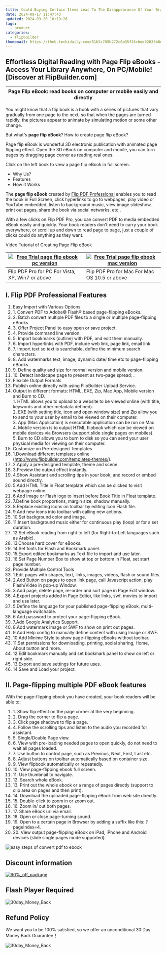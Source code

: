 ```yaml
---
title: Could Buying Certain Items Lead To The Disappearance Of Your Brand Name? Exploring Possibilities With FlipBuilder.com
date: 2024-09-17 11:47:43
updated: 2024-09-20 10:19:26
tags:
  - product
categories:
  - flipbuilder
thumbnail: https://thmb.techidaily.com/51b5c705b272c6a35f26cbee92033b8d25124b814164fccb1a1f598c30e520f7.jpg
---
```


## Effortless Digital Reading with Page Flip eBooks - Access Your Library Anywhere, On PC/Mobile![Discover at FlipBuilder.com]

| Page Flip eBook: read books on computer or mobile easily and directly |
| --------------------------------------------------------------------- |

  
You might know that a flip book is a book with a series of pictures that vary gradually from one page to the next, so that when the pages are turned rapidly, the pictures appear to animate by simulating motion or some other change. 

But what's **page flip eBook**? How to create page flip eBook?

Page flip eBook is wonderful 3D electronic publication with animated page flipping effect. Open the 3D eBook on computer and mobile, you can turn pages by dragging page corner as reading real ones.

Click on the left book to view a page flip eBook in full screen. 

* Why Us?
* Features
* How it Works

The **page flip eBook** created by [Flip PDF Professional](https://tools.techidaily.com/flipbuilder/products/) enables you to read the book in Full Screen, click hyperlinks to go to webpages, play video or YouTube embedded, listen to background music, view image slideshow, print out pages, share the book via social networks, etc..

With a few clicks on Flip PDF Pro, you can convert PDF to media embedded eBook easily and quickly. Your book readers don't need to carry your book everywhere, or scroll up and down to read page to page, just a couple of clicks could do anything as they want. 

Video Tutorial of Creating Page Flip eBook 

| [![Free Trial page flip ebook pc version](https://www.flipbuilder.com/page-flip-ebook/../images/pro_download2.png)](https://download.flipbuilder.com/index.php?platform=win&product=pro) | [![Free Trial page flip ebook mac version](https://www.flipbuilder.com/page-flip-ebook/../images/pro_download2.png)](https://download.flipbuilder.com/index.php?platform=mac&product=pro) |
| ---------------------------------------------------------------------------------------------------------------------------------------------------------------------------------------- | ----------------------------------------------------------------------------------------------------------------------------------------------------------------------------------------- |
| Flip PDF Pro for PC For Vista, XP, Win7 or above                                                                                                                                         | Flip PDF Pro for Mac For Mac OS 10.5 or above                                                                                                                                             |

## I. Flip PDF Professional Features

1. Easy Import with Various Options
2. 1\. Convert PDF to Adobe© Flash® based page-flipping eBooks.
3. 2\. Batch convert multiple PDF files to a single or multiple page-flipping eBooks.
4. 3\. Offer Project Panel to easy open or save project.
5. 4\. Provide command line version.
6. 5\. Import bookmarks (outline) with PDF, and edit them manually.
7. 6\. Import hyperlinks with PDF, include web link, page link, email link.
8. 7\. Import text so text is searchable, define the minimum search characters.
9. 8\. Add watermarks text, image, dynamic date/ time etc to page-flipping eBooks.
10. 9\. Define quality and size for normal version and mobile version.
11. 10\. Detect landscape page to present as two-page spread; .
1. Flexible Output Formats
2. Publish online directly with using FlipBuilder Upload Service.
3. Output in different formats: HTML, EXE, Zip, Mac App, Mobile version and Burn to CD.  
1\. HTML allows you to upload to a website to be viewed online (with title, keywords and other metadata defined).  
2\. EXE (with setting title, icon and open window size) and Zip allow you to send to your user by email to be viewed on their computer.  
3\. App (Mac Application) is executable application can be run on Mac.  
4\. Mobile version is to output HTML flipbook which can be viewed on mobile devices via Browsers (support slide single pages on mobiles).  
5\. Burn to CD allows you to burn to disk so you can send your user physical media for viewing on their computer.
1. Customize on Pre-designed Templates
2. 1.Download different templates online (http://www.flipbuilder.com/templates-themes/).
3. 2.Apply a pre-designed template, theme and scene.
4. 3.Preview the output effect instantly.
5. 4.Show Assistant and scrolling tips in your book, and record or embed sound directly.
6. 5.Add HTML Title in Float template which can be clicked to visit webpage online.
7. 6.Add Image or Flash logo to insert before Book Title in Float template.
8. 7.Define book proportions, margin size, shadow manually.
9. 8.Replace existing icons on toolbar by editing Icon Flash file.
10. 9.Add new icons into toolbar with calling new actions.
11. 10.Set background color and image.
12. 11.Insert background music either for continuous play (loop) or for a set duration.
13. 12.Set eBook reading from right to left (for Right-to-Left languages such as Arabic).
14. 13.Choose hard cover for eBooks.
15. 14.Set fonts for Flash and Bookmark panel.
16. 15.Export edited bookmarks as Text file to import and use later.
17. 16.Set Page Number Box to show at top or bottom in Float, set start page number.
1. Provide Multiple Control Tools
2. 1.Edit pages with shapes, text, links, images, videos, flash or sound files.
3. 2.Add Button on pages to open link page, call Javascript action, play Flash/Video in pop-up Window.
4. 3.Add page, delete page, re-order and sort page in Page Edit window.
5. 4.Export projects added in Page Editor, like links, swf, movies to import and use later.
6. 5.Define the language for your published page-flipping eBook, multi-language switchable.
7. 6.Add password to protect your page-flipping eBook.
8. 7.Add Google Analytics Support.
9. 8.Add watermark image or SWF to show on print out pages.
10. 9.Add Help config to manually define content with using Image or SWF.
11. 10.Add Minime Style to show page-flipping eBooks without toolbar.
12. 11.Set permissions for downloading, printing, social sharing, Home, About button and more.
13. 12.Edit bookmark manually and set bookmark panel to show on left or right side.
14. 13.Export and save settings for future uses.
15. 14.Save and Load your project.

## II. Page-flipping multiple PDF eBook features

With the page-flipping ebook you have created, your book readers will be able to:

1. 1\. Show flip effect on the page corner at the very beginning.
2. 2\. Drag the corner to flip a page.
3. 3\. Click page shadows to flip a page.
4. 4\. Follow the scrolling tips and listen to the audio you recorded for assistant.
5. 5\. Single/Double Page view.
6. 6\. View with pre-loading needed pages to open quickly, do not need to wait all pages loaded.
7. 7\. Use button to control page, such as Previous, Next, First, Last etc.
8. 8\. Adjust buttons on toolbar automatically based on container size.
9. 9\. View flipbook automatically or repeatedly.
10. 10\. View page-flipping ebook full screen.
11. 11\. Use thumbnail to navigate.
12. 12\. Search whole eBook.
13. 13\. Print out the whole ebook or a range of pages directly (support to clip area on pages and then print).
14. 14\. Download the uploaded page-flipping eBook from web site directly.
15. 15\. Double-click to zoom in or zoom out.
16. 16\. Zoom in/ out both pages.
17. 17\. Share eBook url via email.
18. 18\. Open or close page-turning sound.
19. 19\. Open to a certain page in Browser by adding a suffix like this: ?pageIndex=4.
20. 20\. View output page-flipping eBook on iPad, iPhone and Android devices (slide single pages mode supported).

![easy steps of convert pdf to ebook](https://www.flipbuilder.com/page-flip-ebook/images/steps_for_convert_pdf_to_digital_magazine.jpg)

## Discount information

[![60%_off_package](https://www.flipbuilder.com/page-flip-ebook/../images/cuoxiao2.jpg)](https://order.shareit.com/cart/add?vendorid=200280251&PRODUCT[300949035]=1) 

## Flash Player Required

![30day_Money_Back](https://www.flipbuilder.com/page-flip-ebook/../images/b123.jpg)

## Refund Policy

We want you to be 100% satisfied, so we offer an unconditional 30 Day Money Back Guarantee！

![30day_Money_Back](https://www.flipbuilder.com/page-flip-ebook/../images/pro_06_05.jpg)

<ins class="adsbygoogle"
     style="display:block"
     data-ad-format="autorelaxed"
     data-ad-client="ca-pub-7571918770474297"
     data-ad-slot="1223367746"></ins>



<ins class="adsbygoogle"
     style="display:block"
     data-ad-client="ca-pub-7571918770474297"
     data-ad-slot="8358498916"
     data-ad-format="auto"
     data-full-width-responsive="true"></ins>
